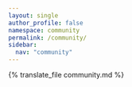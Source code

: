 ```yaml
---
layout: single
author_profile: false
namespace: community
permalink: /community/
sidebar:
  nav: "community"
---
```


{% translate_file community.md %}